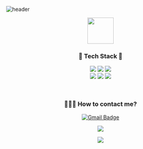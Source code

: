 ![header](https://capsule-render.vercel.app/api?type=Waving&color=0:ddd6f3,100:faaca8&height=300&section=header&text=HI,I'M%20MinJI&fontSize=90)

<!-- 맘에드는 컬러 
&color=0:B993D6,100:8CA6DB
&color=0:ddd6f3,100:faaca8
&color=0:9796f0,100:fbc7d4

다른컬러 구경하기 https://github.com/kyechan99/capsule-render/blob/master/src/gradient.json
-->

<!--
![header](https://capsule-render.vercel.app/api?type=Waving&color=gradient&height=220&section=header&text=HI,I'M%20MinJI&fontSize=90)
-->

<div align=center>
 
<img src="https://user-images.githubusercontent.com/87711421/136366391-a840bd61-5eab-4ea0-9244-e48a68164434.gif"  width="70" height="70"/>
<!--<br><b>Hi there! I'm wep developer using Java Spring. </b>-->

  
<h3>🌱 Tech Stack 🌱</h3>
<p align="center">
<!-- 색상명 붙여넣을때 앞에 # 떼주기! &nbsp 한칸띄기 -->
 <img src="https://img.shields.io/badge/Java-a2d2ff?style=flat-square&logo=Java&logoColor=white"/>
 <img src="https://img.shields.io/badge/Spring-6DB33F?style=flat-square&logo=Spring&logoColor=white"/>
 <img src="https://img.shields.io/badge/Oracle-F28482?style=flat-square&logo=Oracle&logoColor=white"/>

<br> 
 <img src="https://img.shields.io/badge/JavaScript-F6BD60?style=flat-square&logo=JavaScript&logoColor=white"/>
 <img src="https://img.shields.io/badge/HTML5-84A59D?style=flat-square&logo=HTML5&logoColor=white"/>
 <img src="https://img.shields.io/badge/CSS3-F7EDE2?style=flat-square&logo=CSS3&logoColor=white"/>
</p>

</div>
<br>

<div align=center>
 
### 💁🏻‍♀️ How to contact me?

[![Gmail Badge](https://img.shields.io/badge/Gmail-fb6f92?style=flat-square&logo=Gmail&logoColor=white&link=mailto:cordelia0515@gmail.com)](mailto:cordelia0515@gmail.com)
<br>

<a href="https://mighty-cough-b6b.notion.site/7a1a34ba4cda44b7960985e0b01b79c1"><img src="https://img.shields.io/badge/My Portfolio-e4c1f9?style=flat-square&logo=Notion&logoColor=white"/>
<br>

<a href="https://hits.seeyoufarm.com"><img src="https://hits.seeyoufarm.com/api/count/incr/badge.svg?url=https%3A%2F%2Fgithub.com%2FMingdii&count_bg=%23E7D9F7&title_bg=%23E999E9&icon=&icon_color=%23EEC9EF&title=hits&edge_flat=true"/></a>
<br> 
</div>
